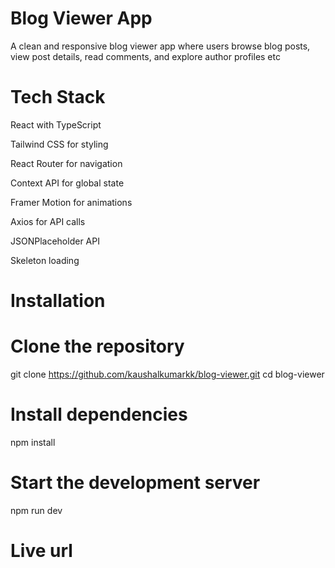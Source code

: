 # Blog Viewer App
A clean and responsive blog viewer app where users browse blog posts, view post details, read comments, and explore author profiles etc

# Tech Stack

React with TypeScript

Tailwind CSS for styling

React Router for navigation

Context API for global state

Framer Motion for animations

Axios for API calls

JSONPlaceholder API 

Skeleton loading

# Installation

# Clone the repository
git clone https://github.com/kaushalkumarkk/blog-viewer.git
cd blog-viewer
# Install dependencies
npm install

# Start the development server
npm run dev

# Live url
